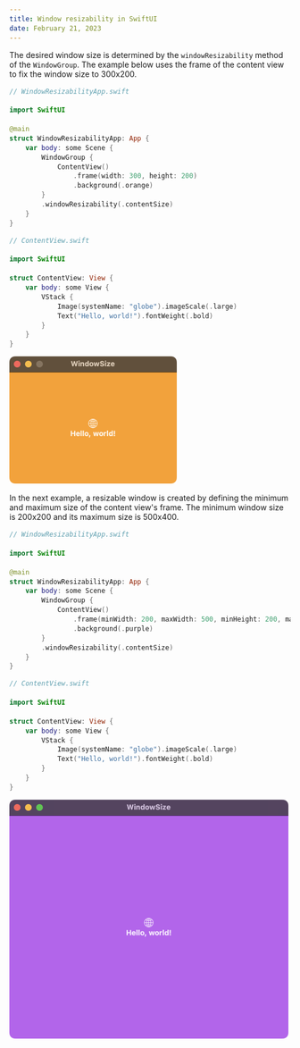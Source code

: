 ```yaml
---
title: Window resizability in SwiftUI
date: February 21, 2023
---
```


The desired window size is determined by the `windowResizability` method of the `WindowGroup`. The example below uses the frame of the content view to fix the window size to 300x200.

```swift
// WindowResizabilityApp.swift

import SwiftUI

@main
struct WindowResizabilityApp: App {
    var body: some Scene {
        WindowGroup {
            ContentView()
                .frame(width: 300, height: 200)
                .background(.orange)
        }
        .windowResizability(.contentSize)
    }
}
```

```swift
// ContentView.swift

import SwiftUI

struct ContentView: View {
    var body: some View {
        VStack {
            Image(systemName: "globe").imageScale(.large)
            Text("Hello, world!").fontWeight(.bold)
        }
    }
}
```

<p><img src="../../assets/images/swiftui-window-resize1.png" style="max-width:300px;" alt="window size"></p>

In the next example, a resizable window is created by defining the minimum and maximum size of the content view's frame. The minimum window size is 200x200 and its maximum size is 500x400.

```swift
// WindowResizabilityApp.swift

import SwiftUI

@main
struct WindowResizabilityApp: App {
    var body: some Scene {
        WindowGroup {
            ContentView()
                .frame(minWidth: 200, maxWidth: 500, minHeight: 200, maxHeight: 400)
                .background(.purple)
        }
        .windowResizability(.contentSize)
    }
}
```

```swift
// ContentView.swift

import SwiftUI

struct ContentView: View {
    var body: some View {
        VStack {
            Image(systemName: "globe").imageScale(.large)
            Text("Hello, world!").fontWeight(.bold)
        }
    }
}
```

<p><img src="../../assets/images/swiftui-window-resize2.png" style="max-width:500px;" alt="window size"></p>
